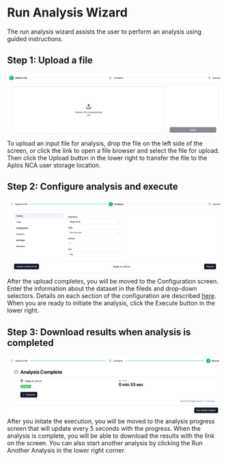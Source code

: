 # Run Analysis Wizard
The run analysis wizard assists the user to perform an analysis using guided instructions.

## Step 1: Upload a file
![Upload](./images/Wizard_upload.png)
To upload an input file for analysis, drop the file on the left side of the screen, or click the link to open a file browser and select the file for upload. Then click the Upload button in the lower right to transfer the file to the Aplos NCA user storage location.

## Step 2: Configure analysis and execute
![Configuration](./images/Wizard_configuration.png)
After the upload completes, you will be moved to the Configuration screen. Enter the information about the dataset in the fileds and drop-down selectors. Details on each section of the configuration are described [here](./config-dosing.md). When you are ready to initiate the analysis, click the Execute button in the lower right.

## Step 3: Download results when analysis is completed
![Results](./images/Wizard_complete.png)
After you initate the execution, you will be moved to the analysis progress screen that will update every 5 seconds with the progress. When the analysis is complete, you will be able to download the results with the link on the screen. You can also start another analysis by clicking the Run Another Analysis in the lower right corner.

